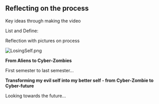 ## Reflecting on the process

Key ideas through making the video

List and Define:

Reflection with pictures on process

![LosingSelf.png]({{site.baseurl}}/LosingSelf.png)

**From Aliens to Cyber-Zombies**

First semester to last semester...

**Transforming my evil self into my better self - from Cyber-Zombie to Cyber-future**

Looking towards the future...